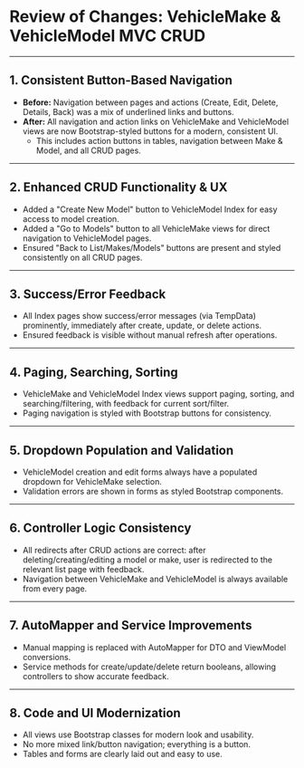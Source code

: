 # Review of Changes: VehicleMake & VehicleModel MVC CRUD

---

## 1. **Consistent Button-Based Navigation**

- **Before:** Navigation between pages and actions (Create, Edit, Delete, Details, Back) was a mix of underlined links and buttons.
- **After:** All navigation and action links on VehicleMake and VehicleModel views are now Bootstrap-styled buttons for a modern, consistent UI.
    - This includes action buttons in tables, navigation between Make & Model, and all CRUD pages.

---

## 2. **Enhanced CRUD Functionality & UX**

- Added a "Create New Model" button to VehicleModel Index for easy access to model creation.
- Added a "Go to Models" button to all VehicleMake views for direct navigation to VehicleModel pages.
- Ensured "Back to List/Makes/Models" buttons are present and styled consistently on all CRUD pages.

---

## 3. **Success/Error Feedback**

- All Index pages show success/error messages (via TempData) prominently, immediately after create, update, or delete actions.
- Ensured feedback is visible without manual refresh after operations.

---

## 4. **Paging, Searching, Sorting**

- VehicleMake and VehicleModel Index views support paging, sorting, and searching/filtering, with feedback for current sort/filter.
- Paging navigation is styled with Bootstrap buttons for consistency.

---

## 5. **Dropdown Population and Validation**

- VehicleModel creation and edit forms always have a populated dropdown for VehicleMake selection.
- Validation errors are shown in forms as styled Bootstrap components.

---

## 6. **Controller Logic Consistency**

- All redirects after CRUD actions are correct: after deleting/creating/editing a model or make, user is redirected to the relevant list page with feedback.
- Navigation between VehicleMake and VehicleModel is always available from every page.

---

## 7. **AutoMapper and Service Improvements**

- Manual mapping is replaced with AutoMapper for DTO and ViewModel conversions.
- Service methods for create/update/delete return booleans, allowing controllers to show accurate feedback.

---

## 8. **Code and UI Modernization**

- All views use Bootstrap classes for modern look and usability.
- No more mixed link/button navigation; everything is a button.
- Tables and forms are clearly laid out and easy to use.